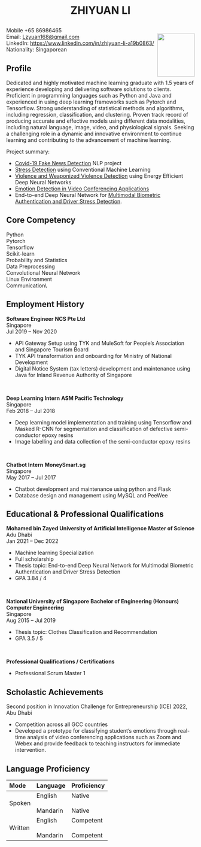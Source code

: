 # <p align="center"> ZHIYUAN LI </p>  
Mobile +65 86986465 <br/>                        <img align="right" src="https://github.com/lzyuan168/lzyuan168.github.io/blob/main/scan3.jpg" height=115 width=100>
Email: Lzyuan168@gmail.com <br/>
LinkedIn: https://www.linkedin.com/in/zhiyuan-li-a19b0863/ <br/> 
Nationality: Singaporean


## Profile

Dedicated and highly motivated machine learning graduate with 1.5 years of experience developing and delivering software solutions to clients. Proficient in programming languages such as Python and Java and experienced in using deep learning frameworks such as Pytorch and Tensorflow. Strong understanding of statistical methods and algorithms, including regression, classification, and clustering. Proven track record of producing accurate and effective models using different data modalities, including natural language, image, video, and physiological signals. Seeking a challenging role in a dynamic and innovative environment to continue learning and contributing to the advancement of machine learning.

Project summary:
* [Covid-19 Fake News Detection](https://github.com/lzyuan168/fake_news_detection) NLP project
* [Stress Detection](https://github.com/lzyuan168/stress_detection_through_ood) using Conventional Machine Learning 
* [Violence and Weaponized Violence Detection](https://github.com/lzyuan168/Violence_Detection) using Energy Efficient Deep Neural Networks
* [Emotion Detection in Video Conferencing Applications](https://github.com/lzyuan168/Emotion-Recognition) 
* End-to-end Deep Neural Network for [Multimodal Biometric Authentication and Driver Stress Detection](https://github.com/lzyuan168/multimodal_biometric_authentication).


## Core Competency

Python\
Pytorch\
Tensorflow\
Scikit-learn\
Probability and Statistics\
Data Preprocessing\
Convolutional Neural Network\
Linux Environment\
Communication\


## Employment History

**Software Engineer**
**NCS Pte Ltd**
<br>Singapore
<br>Jul 2019 – Nov 2020

* API Gateway Setup using TYK and MuleSoft for People’s Association and Singapore Tourism Board
* TYK API transformation and onboarding for Ministry of National Development
* Digital Notice System (tax letters) development and maintenance using Java for Inland Revenue Authority of Singapore

<br> 

**Deep Learning Intern**
**ASM Pacific Technology**
<br>Singapore
<br>Feb 2018 – Jul 2018

* Deep learning model implementation and training using Tensorflow and Masked R-CNN for segmentation and classification of defective semi-conductor epoxy resins
* Image labelling and data collection of the semi-conductor epoxy resins

<br>

**Chatbot Intern**
**MoneySmart.sg**
<br>Singapore
<br>May 2017 – Jul 2017

* Chatbot development and maintenance using python and Flask
* Database design and management using MySQL and PeeWee


## Educational & Professional Qualifications

**Mohamed bin Zayed University of Artificial Intelligence**
**Master of Science**
<br>Adu Dhabi
<br>Jan 2021 – Dec 2022

* Machine learning Specialization
* Full scholarship
* Thesis topic: End-to-end Deep Neural Network for Multimodal Biometric Authentication and Driver Stress Detection
* GPA 3.84 / 4

<br>

**National University of Singapore**
**Bachelor of Engineering (Honours) Computer Engineering**
<br>Singapore
<br>Aug 2015 – Jul 2019

* Thesis topic: Clothes Classification and Recommendation
* GPA 3.5 / 5

<br>

**Professional Qualifications / Certifications**

* Professional Scrum Master 1


## Scholastic Achievements

Second position in Innovation Challenge for Entrepreneurship (ICE) 2022, Abu Dhabi

* Competition across all GCC countries
* Developed a prototype for classifying student’s emotions through real-time analysis of video conferencing applications such as Zoom and Webex and provide feedback to teaching instructors for immediate intervention.


## Language Proficiency

| Mode 	| Language 	| Proficiency 	|
|:---	|:---	|:---	|
| Spoken 	| English<br>   <br>Mandarin 	| Native<br>   <br>Native 	|
| Written 	| English<br>   <br>Mandarin 	| Competent<br>   <br>Competent 	|

